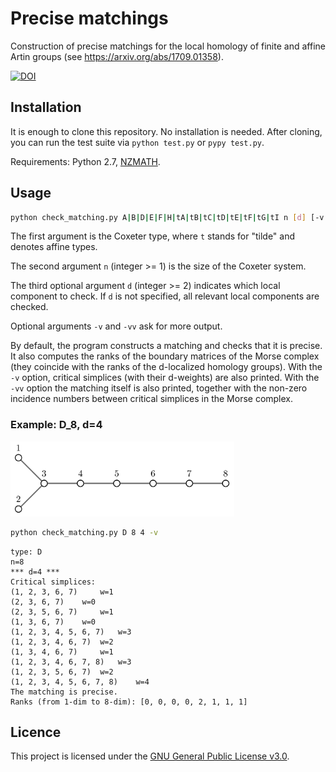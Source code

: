 # Precise matchings

Construction of precise matchings for the local homology of finite and affine Artin groups (see https://arxiv.org/abs/1709.01358).

[![DOI](https://zenodo.org/badge/94903086.svg)](https://zenodo.org/badge/latestdoi/94903086)

## Installation ##
It is enough to clone this repository. No installation is needed.
After cloning, you can run the test suite via `python test.py` or `pypy test.py`.

Requirements: Python 2.7, [NZMATH](https://pypi.python.org/pypi/NZMATH/1.0.1).

## Usage ##
```bash
python check_matching.py A|B|D|E|F|H|tA|tB|tC|tD|tE|tF|tG|tI n [d] [-v|-vv]
```

The first argument is the Coxeter type, where `t` stands for "tilde" and denotes affine types.

The second argument `n` (integer >= 1) is the size of the Coxeter system.

The third optional argument `d` (integer >= 2) indicates which local component to check.
If `d` is not specified, all relevant local components are checked.

Optional arguments `-v` and `-vv` ask for more output.

By default, the program constructs a matching and checks that it is precise. It also computes the ranks of the boundary matrices of the Morse complex (they coincide with the ranks of the d-localized homology groups).
With the `-v` option, critical simplices (with their d-weights) are also printed.
With the `-vv` option the matching itself is also printed, together with the non-zero incidence numbers between critical simplices in the Morse complex.

### Example: D_8, d=4 ###

<img src="images/D8.png" height="120">

```bash
python check_matching.py D 8 4 -v
```

    type: D
    n=8
    *** d=4 ***
    Critical simplices:
    (1, 2, 3, 6, 7) 	w=1
    (2, 3, 6, 7) 	w=0
    (2, 3, 5, 6, 7) 	w=1
    (1, 3, 6, 7) 	w=0
    (1, 2, 3, 4, 5, 6, 7) 	w=3
    (1, 2, 3, 4, 6, 7) 	w=2
    (1, 3, 4, 6, 7) 	w=1
    (1, 2, 3, 4, 6, 7, 8) 	w=3
    (1, 2, 3, 5, 6, 7) 	w=2
    (1, 2, 3, 4, 5, 6, 7, 8) 	w=4
    The matching is precise.
    Ranks (from 1-dim to 8-dim): [0, 0, 0, 0, 2, 1, 1, 1]

## Licence ##
This project is licensed under the [GNU General Public License v3.0](https://github.com/giove91/precise-matchings/blob/master/LICENSE).
